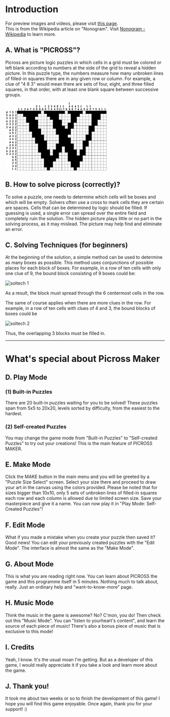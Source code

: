 # Introduction
For preview images and videos, please visit [this page](https://wlhcode.github.io/picross-maker/preview).  
This is from the Wikipedia article on "Nonogram". Visit [Nonogram - Wikipedia](https://en.wikipedia.org/wiki/Nonogram) to learn more.

## A. What is "PICROSS"?
Picross are picture logic puzzles in which cells in a grid must be colored or left blank according to numbers at the side of the grid to reveal a hidden picture. In this puzzle type, the numbers measure how many unbroken lines of filled-in squares there are in any given row or column. For example, a clue of "4 8 3" would mean there are sets of four, eight, and three filled squares, in that order, with at least one blank square between successive groups.

![example of picross](https://raw.githubusercontent.com/wlhcode/picross-maker/master/scrshot/picrosssample.png)

## B. How to solve picross (correctly)?
To solve a puzzle, one needs to determine which cells will be boxes and which will be empty. Solvers often use a  cross to mark cells they are certain are spaces. Cells that can be determined by logic should be filled. If guessing is used, a single error can spread over the entire field and completely ruin the solution. The hidden picture plays  little or no part in the solving process, as it may mislead. The picture may help find and eliminate an error.

## C. Solving Techniques (for beginners)
At the beginning of the solution, a simple method can be used to determine as many boxes as possible. This method uses conjunctions of possible places for each block of boxes. For example, in a row of ten cells with only one clue of 9, the bound block consisting of 9 boxes could be:

![soltech 1](https://upload.wikimedia.org/wikipedia/commons/9/9b/Paint_by_numbers_-_Solving_-_Example1.png)

As a result, the block must spread through the 6 centermost cells in the row.

The same of course applies when there are more clues in the row. For example, in a row of ten cells with clues of 4 and 3, the bound blocks of boxes could be

![soltech 2](https://upload.wikimedia.org/wikipedia/commons/2/25/Paint_by_numbers_-_Solving_-_Example2.png)

Thus, the overlapping 3 blocks must be filled in.

---

# What's special about Picross Maker

## D. Play Mode
### (1) Built-in Puzzles
There are 20 built-in puzzles waiting for you to be solved! These puzzles span from 5x5 to 20x20, levels sorted by difficulty, from the easiest to the hardest.

### (2) Self-created Puzzles
You may change the game mode from "Built-in Puzzles" to "Self-created Puzzles" to try out your creations! This is the main feature of PICROSS MAKER.

## E. Make Mode
Click the MAKE button in the main menu and you will be greeted by a "Puzzle Size Select" screen. Select your size there and proceed to draw your art in the canvas using the colors provided. Please be noted that for sizes bigger than 10x10, only 5 sets of unbroken lines of filled-in squares each row and each column is allowed due to limited screen size. Save your masterpiece and give it a name. You can now play it in "Play Mode: Self-Created Puzzles"!

## F. Edit Mode
What if you made a mistake when you create your puzzle then saved it? Good news! You can edit your previously created puzzles with the "Edit Mode". The interface is almost the same as the "Make Mode".

## G. About Mode
This is what you are reading right now. You can learn about PICROSS the game and this programme itself in 5 minutes. Nothing much to talk about, really. Just an ordinary help and "want-to-know-more" page.

## H. Music Mode
Think the music in the game is awesome? No? C'mon, you do! Then check out this "Music Mode". You can "listen to yourheart's content", and learn the source of each piece of music! There's also a bonus piece of music that is exclusive to this mode!

## I. Credits
Yeah, I know. It's the usual moan I'm getting. But as a developer of this game, I would really appreciate it if you take a look and learn more about the game.

## J. Thank you!
It took me about two weeks or so to finish the development of this game! I hope you will find this game enjoyable. Once again, thank you for your support! :)
